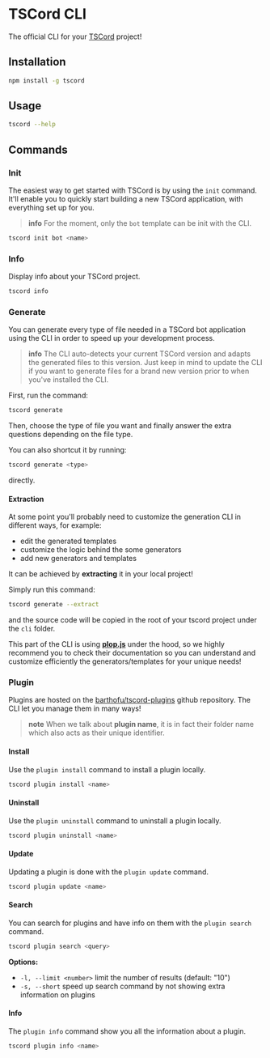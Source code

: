# TSCord CLI

The official CLI for your [TSCord](https://github.com/barthofu/tscord) project!

## Installation

```bash
npm install -g tscord
```

## Usage

```bash
tscord --help
```

## Commands

### Init

The easiest way to get started with TSCord is by using the `init` command. It'll enable you to quickly start building a new TSCord application, with everything set up for you.

> **info**
> For the moment, only the `bot` template can be init with the CLI.

```bash
tscord init bot <name>
```

### Info

Display info about your TSCord project.

```bash
tscord info
```

### Generate

You can generate every type of file needed in a TSCord bot application using the CLI in order to speed up your development process.

> **info**
> The CLI auto-detects your current TSCord version and adapts the generated files to this version. Just keep in mind to update the CLI if you want to generate files for a brand new version prior to when you've installed the CLI.

First, run the command:
```bash
tscord generate
```
Then, choose the type of file you want and finally answer the extra questions depending on the file type.

You can also shortcut it by running:
```bash
tscord generate <type>
```
directly.

#### Extraction

At some point you'll probably need to customize the generation CLI in different ways, for example:
- edit the generated templates
- customize the logic behind the some generators
- add new generators and templates 

It can be achieved by **extracting** it in your local project!

Simply run this command:
```bash
tscord generate --extract
```
and the source code will be copied in the root of your tscord project under the `cli` folder.

This part of the CLI is using **[plop.js]()** under the hood, so we highly recommend you to check their documentation so you can understand and customize efficiently the generators/templates for your unique needs!

### Plugin

Plugins are hosted on the [barthofu/tscord-plugins](https://github.com/barthofu/tscord-plugins) github repository. 
The CLI let you manage them in many ways!

> **note**
> When we talk about **plugin name**, it is in fact their folder name which also acts as their unique identifier.

#### Install

Use the `plugin install` command to install a plugin locally.

```bash
tscord plugin install <name>
```

#### Uninstall

Use the `plugin uninstall` command to uninstall a plugin locally.

```bash
tscord plugin uninstall <name>
```

#### Update

Updating a plugin is done with the `plugin update` command.

```bash
tscord plugin update <name>
```

#### Search

You can search for plugins and have info on them with the `plugin search` command.

```bash
tscord plugin search <query>
```

**Options:**
- `-l, --limit <number>` limit the number of results (default: "10")
- `-s, --short` speed up search command by not showing extra information on plugins

#### Info

The `plugin info` command show you all the information about a plugin.

```bash
tscord plugin info <name>
```
